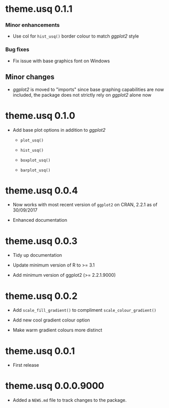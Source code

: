 # theme.usq 0.1.1

### Minor enhancements

* Use col for `hist_usq()` border colour to match _ggplot2_ style

### Bug fixes

* Fix issue with base graphics font on Windows

## Minor changes

* _ggplot2_ is moved to "imports" since base graphing capabilities are now
included, the package does not strictly rely on _ggplot2_ alone now

# theme.usq 0.1.0

* Add base plot options in addition to _ggplot2_
  
  * `plot_usq()`
  
  * `hist_usq()`
  
  * `boxplot_usq()`
  
  * `barplot_usq()`
  

# theme.usq 0.0.4

* Now works with most recent version of `ggplot2` on CRAN, 2.2.1 as of
30/09/2017

* Enhanced documentation

# theme.usq 0.0.3

* Tidy up documentation

* Update minimum version of R to >= 3.1

* Add minimum version of ggplot2  (>= 2.2.1.9000) 

# theme.usq 0.0.2

* Add `scale_fill_gradient()` to compliment `scale_colour_gradient()`

* Add new cool gradient colour option

* Make warm gradient colours more distinct

# theme.usq 0.0.1

* First release

# theme.usq 0.0.0.9000

* Added a `NEWS.md` file to track changes to the package.

